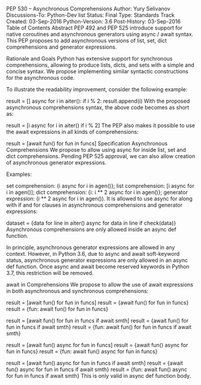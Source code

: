 PEP 530 – Asynchronous Comprehensions
Author:
Yury Selivanov <yury at edgedb.com>
Discussions-To:
Python-Dev list
Status:
Final
Type:
Standards Track
Created:
03-Sep-2016
Python-Version:
3.6
Post-History:
03-Sep-2016
Table of Contents
Abstract
PEP 492 and PEP 525 introduce support for native coroutines and asynchronous generators using async / await syntax. This PEP proposes to add asynchronous versions of list, set, dict comprehensions and generator expressions.

Rationale and Goals
Python has extensive support for synchronous comprehensions, allowing to produce lists, dicts, and sets with a simple and concise syntax. We propose implementing similar syntactic constructions for the asynchronous code.

To illustrate the readability improvement, consider the following example:

result = []
async for i in aiter():
    if i % 2:
        result.append(i)
With the proposed asynchronous comprehensions syntax, the above code becomes as short as:

result = [i async for i in aiter() if i % 2]
The PEP also makes it possible to use the await expressions in all kinds of comprehensions:

result = [await fun() for fun in funcs]
Specification
Asynchronous Comprehensions
We propose to allow using async for inside list, set and dict comprehensions. Pending PEP 525 approval, we can also allow creation of asynchronous generator expressions.

Examples:

set comprehension: {i async for i in agen()};
list comprehension: [i async for i in agen()];
dict comprehension: {i: i ** 2 async for i in agen()};
generator expression: (i ** 2 async for i in agen()).
It is allowed to use async for along with if and for clauses in asynchronous comprehensions and generator expressions:

dataset = {data for line in aiter()
                async for data in line
                if check(data)}
Asynchronous comprehensions are only allowed inside an async def function.

In principle, asynchronous generator expressions are allowed in any context. However, in Python 3.6, due to async and await soft-keyword status, asynchronous generator expressions are only allowed in an async def function. Once async and await become reserved keywords in Python 3.7, this restriction will be removed.

await in Comprehensions
We propose to allow the use of await expressions in both asynchronous and synchronous comprehensions:

result = [await fun() for fun in funcs]
result = {await fun() for fun in funcs}
result = {fun: await fun() for fun in funcs}

result = [await fun() for fun in funcs if await smth]
result = {await fun() for fun in funcs if await smth}
result = {fun: await fun() for fun in funcs if await smth}

result = [await fun() async for fun in funcs]
result = {await fun() async for fun in funcs}
result = {fun: await fun() async for fun in funcs}

result = [await fun() async for fun in funcs if await smth]
result = {await fun() async for fun in funcs if await smth}
result = {fun: await fun() async for fun in funcs if await smth}
This is only valid in async def function body.
